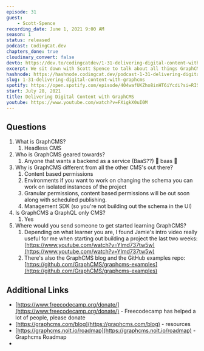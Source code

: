 ```yaml
---
episode: 31
guest: 
    - Scott-Spence
recording_date: June 1, 2021 9:00 AM
season: 1
status: released
podcast: CodingCat.dev
chapters_done: true
cloudinary_convert: false
devto: https://dev.to/codingcatdev/1-31-delivering-digital-content-with-graphcms-31c2
excerpt: We sit down with Scott Spence to talk about all things GraphCMS related. Why the decision was to go with a GraphQL only backend as a service.
hashnode: https://hashnode.codingcat.dev/podcast-1-31-delivering-digital-content-with-graphcms
slug: 1-31-delivering-digital-content-with-graphcms
spotify: https://open.spotify.com/episode/404wafUKZho8inHT6iYcdi?si=RISdrE90Qf-EXOk4znmkHQ
start: July 28, 2021
title: Delivering Digital Content with GraphCMS
youtube: https://www.youtube.com/watch?v=FXigkX0uI0M
---
```

## Questions

1. What is GraphCMS?
    1. Headless CMS
2. Who is GraphCMS geared towards?
    1. Anyone that wants a backend as a service (BaaS??) 🤣 baas 🐑
3. Why is GraphCMS different from all the other CMS's out there?
    1. Content based permissions
    2. Environments if you want to work on changing the schema you can work on isolated instances of the project
    3. Granular permissions, content based permissions will be out soon along with scheduled publishing.
    4. Management SDK (so you're not building out the schema in the UI)
4. Is GraphCMS a GraphQL only CMS?
    1. Yes
5. Where would you send someone to get started learning GraphCMS?
    1. Depending on what learner you are, I found Jamie's intro video really useful for me when starting out building a project the last two weeks: [https://www.youtube.com/watch?v=Ylmd737tw5w](https://www.youtube.com/watch?v=Ylmd737tw5w)
    2. There's also the GraphCMS blog and the GitHub examples repo: [https://github.com/GraphCMS/graphcms-examples](https://github.com/GraphCMS/graphcms-examples)

## Additional Links

- [https://www.freecodecamp.org/donate/](https://www.freecodecamp.org/donate/) - Freecodecamp has helped a lot of people, please donate
- [https://graphcms.com/blog](https://graphcms.com/blog) - resources
- [https://graphcms.nolt.io/roadmap](https://graphcms.nolt.io/roadmap) - Graphcms Roadmap
-